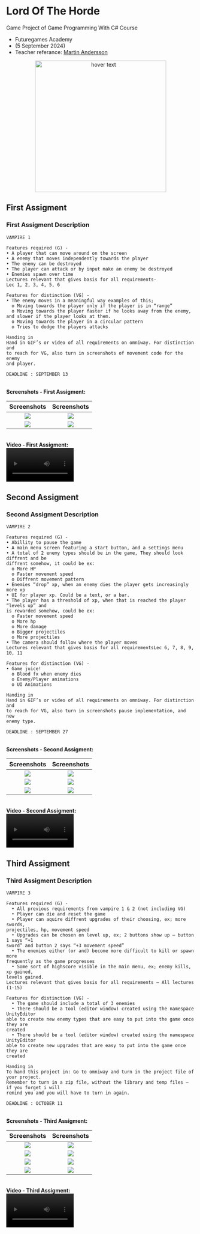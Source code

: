 # Lord Of The Horde
Game Project of Game Programming With C# Course
<br>
- Futuregames Academy
- (5 September 2024)
- Teacher referance: <a href="https://www.linkedin.com/in/martin-andersson-20424420a?utm_source=share&utm_campaign=share_via&utm_content=profile&utm_medium=ios_app">Martin Andersson</a>

<p align="center">
  <img src="Assets/Art/Logo/Logo White.png" width="350" title="hover text">
</p>

## First Assigment
### First Assigment Description
```
VAMPIRE 1

Features required (G) -
• A player that can move around on the screen
• A enemy that moves independently towards the player
• The enemy can be destroyed
• The player can attack or by input make an enemy be destroyed
• Enemies spawn over time
Lectures relevant that gives basis for all requirements-
Lec 1, 2, 3, 4, 5, 6

Features for distinction (VG) -
• The enemy moves in a meaningful way examples of this;
  o Moving towards the player only if the player is in “range”
  o Moving towards the player faster if he looks away from the enemy, and slower if the player looks at them.
  o Moving towards the player in a circular pattern
  o Tries to dodge the players attacks

Handing in
Hand in GIF’s or video of all requirements on omniway. For distinction and
to reach for VG, also turn in screenshots of movement code for the enemy
and player.

DEADLINE : SEPTEMBER 13
```

<br><b>Screenshots - First Assigment:</b>

Screenshots           |  Screenshots 
:-------------------------:|:-------------------------:
![](Assets/Other/Assigment1/Screenshots/1.png)  |  ![](Assets/Other/Assigment1/Screenshots/3.png)
![](Assets/Other/Assigment1/Screenshots/2.png)  |  ![](Assets/Other/Assigment1/Screenshots/4.png)

<br><b>Video - First Assigment:</b>  
<video src="https://github.com/user-attachments/assets/1362650d-4468-4e34-9784-19760b629662" width=180/></video>


## Second Assigment
### Second Assigment Description
```
VAMPIRE 2

Features required (G) -
• Abillity to pause the game
• A main menu screen featuring a start button, and a settings menu
• A total of 2 enemy types should be in the game, They should look diffrent and be
diffrent somehow, it could be ex:
  o More HP
  o Faster movement speed
  o Diffrent movement pattern
• Enemies “drop” xp, when an enemy dies the player gets increasingly more xp
• UI for player xp. Could be a text, or a bar.
• The player has a threshold of xp, when that is reached the player “levels up” and
is rewarded somehow, could be ex:
  o Faster movement speed
  o More hp
  o More damage
  o Bigger projectiles
  o More projectiles
• The camera should follow where the player moves
Lectures relevant that gives basis for all requirementsLec 6, 7, 8, 9, 10, 11

Features for distinction (VG) -
• Game juice!
  o Blood fx when enemy dies
  o Enemy/Player animations
  o UI Animations

Handing in
Hand in GIF’s or video of all requirements on omniway. For distinction and
to reach for VG, also turn in screenshots pause implementation, and new
enemy type.

DEADLINE : SEPTEMBER 27
```
<br><b>Screenshots - Second Assigment:</b>

Screenshots           |  Screenshots 
:-------------------------:|:-------------------------:
![](Assets/Other/Assigment2/Screenshots/1.png)  |  ![](Assets/Other/Assigment2/Screenshots/4.png)
![](Assets/Other/Assigment2/Screenshots/2.png)  |  ![](Assets/Other/Assigment2/Screenshots/5.png)
![](Assets/Other/Assigment2/Screenshots/3.png)  |  ![](Assets/Other/Assigment2/Screenshots/6.png)

<br><b>Video - Second Assigment:</b>  
<video src="https://github.com/user-attachments/assets/f09a2e4a-8c23-4129-a670-da74cd73c8a2" width=180/></video>

## Third Assigment
### Third Assigment Description
```
VAMPIRE 3

Features required (G) -
  • All previous requirements from vampire 1 & 2 (not including VG)
  • Player can die and reset the game
  • Player can aquire diffrent upgrades of their choosing, ex; more swords,
projectiles, hp, movement speed
  • Upgrades can be chosen on level up, ex; 2 buttons show up – button 1 says “+1
sword” and button 2 says “+3 movement speed”
  • The enemies either (or and) become more difficult to kill or spawn more
frequently as the game progresses
  • Some sort of highscore visible in the main menu, ex; enemy kills, xp gained,
levels gained.
Lectures relevant that gives basis for all requirements – All lectures (1-15)

Features for distinction (VG) -
  • The game should include a total of 3 enemies
  • There should be a tool (editor window) created using the namespace UnityEditor
able to create new enemy types that are easy to put into the game once they are
created
  • There should be a tool (editor window) created using the namespace UnityEditor
able to create new upgrades that are easy to put into the game once they are
created

Handing in
To hand this project in: Go to omniway and turn in the project file of your project.
Remember to turn in a zip file, without the library and temp files – if you forget i will
remind you and you will have to turn in again.

DEADLINE : OCTOBER 11
```
<br><b>Screenshots - Third Assigment:</b>

Screenshots           |  Screenshots 
:-------------------------:|:-------------------------:
![](Assets/Other/Assigment3/Screenshots/1.png)  |  ![](Assets/Other/Assigment3/Screenshots/5.png)
![](Assets/Other/Assigment3/Screenshots/2.png)  |  ![](Assets/Other/Assigment3/Screenshots/6.png)
![](Assets/Other/Assigmen3/Screenshots/3.png)  |  ![](Assets/Other/Assigment3/Screenshots/7.png)
![](Assets/Other/Assigmen3/Screenshots/4.png)  |  ![](Assets/Other/Assigment3/Screenshots/8.png)

<br><b>Video - Third Assigment:</b>  
<video src="" width=180/></video>






